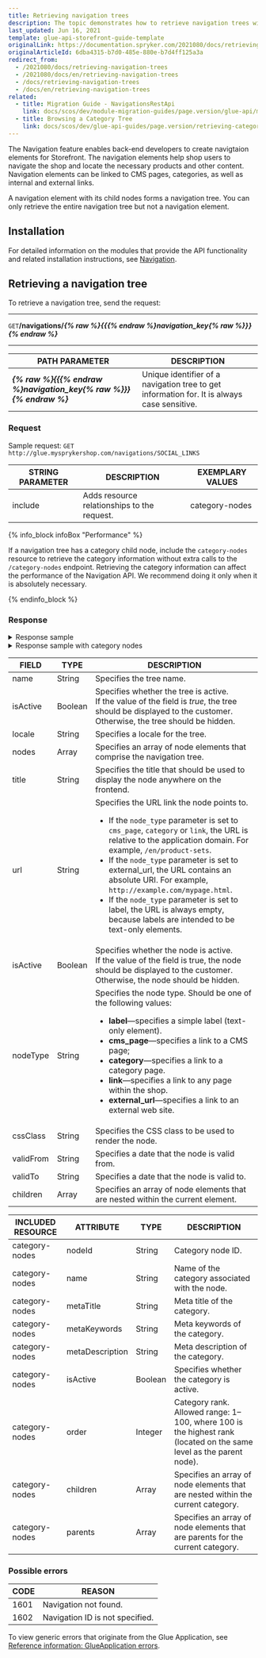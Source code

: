 ```yaml
---
title: Retrieving navigation trees
description: The topic demonstrates how to retrieve navigation trees with the help of API endpoints.
last_updated: Jun 16, 2021
template: glue-api-storefront-guide-template
originalLink: https://documentation.spryker.com/2021080/docs/retrieving-navigation-trees
originalArticleId: 6dba4315-b7d0-485e-880e-b7d4ff125a3a
redirect_from:
  - /2021080/docs/retrieving-navigation-trees
  - /2021080/docs/en/retrieving-navigation-trees
  - /docs/retrieving-navigation-trees
  - /docs/en/retrieving-navigation-trees
related:
  - title: Migration Guide - NavigationsRestApi
    link: docs/scos/dev/module-migration-guides/page.version/glue-api/migration-guide-navigationsrestapi.html
  - title: Browsing a Category Tree
    link: docs/scos/dev/glue-api-guides/page.version/retrieving-categories/retrieving-category-trees.html
---
```


The Navigation <!-- add link to feature overview later --> feature enables back-end developers to create navigtaion elements for Storefront. The navigation elements help shop users to navigate the shop and locate the necessary products and other content. Navigation elements can be linked to CMS pages, categories, as well as internal and external links.

A navigation element with its child nodes forms a navigation tree. You can only retrieve the entire navigation tree but not a navigation element.

## Installation

For detailed information on the modules that provide the API functionality and related installation instructions, see [Navigation](/docs/scos/dev/feature-integration-guides/{{page.version}}/glue-api/glue-api-navigation-feature-integration.html).

## Retrieving a navigation tree
To retrieve a navigation tree, send the request:

---
`GET`**/navigations/*{% raw %}{{{% endraw %}navigation_key{% raw %}}}{% endraw %}***

---

| PATH PARAMETER | DESCRIPTION |
| --- | --- |
| ***{% raw %}{{{% endraw %}navigation_key{% raw %}}}{% endraw %}*** | Unique identifier of a navigation tree to get information for. It is always case sensitive. |

### Request

Sample request: `GET http://glue.mysprykershop.com/navigations/SOCIAL_LINKS`


| STRING PARAMETER | DESCRIPTION | EXEMPLARY VALUES |
| --- | --- | --- |
| include | Adds resource relationships to the request. | category-nodes |

{% info_block infoBox "Performance" %}

If a navigation tree has a category child node, include the `category-nodes` resource to retrieve the category information without extra calls to the `/category-nodes` endpoint. Retrieving the category information can affect the performance of the Navigation API. We recommend doing it only when it is absolutely necessary.

{% endinfo_block %}

### Response

<details>
<summary markdown='span'>Response sample</summary>

```json
{
    "data": {
        "type": "navigations",
        "id": "SOCIAL_LINKS",
        "attributes": {
            "name": "Social links",
            "isActive": true,
            "locale": null,
            "nodes": [
                {
                    "isActive": true,
                    "nodeType": "external_url",
                    "title": "Twitter",
                    "url": "https://twitter.com/sprysys?lang=de",
                    "cssClass": "twitter",
                    "validFrom": null,
                    "validTo": null,
                    "children": []
                },
                {
                    "isActive": true,
                    "nodeType": "external_url",
                    "title": "Xing",
                    "url": "https://www.xing.com/companies/sprykersystemsgmbh",
                    "cssClass": "xing",
                    "validFrom": null,
                    "validTo": null,
                    "children": []
                },
                {
                    "isActive": true,
                    "nodeType": "external_url",
                    "title": "LinkedIn",
                    "url": "https://www.linkedin.com/company/spryker-systems-gmbh",
                    "cssClass": "linkedin",
                    "validFrom": null,
                    "validTo": null,
                    "children": []
                },
                {
                    "isActive": true,
                    "nodeType": "external_url",
                    "title": "YouTube",
                    "url": "https://www.youtube.com/channel/UC6lVOEbqXxUh0W5FMTvlPDQ",
                    "cssClass": "youtube",
                    "validFrom": null,
                    "validTo": null,
                    "children": []
                }
            ]
        },
        "links": {
            "self": "http://glue.mysprykershop.com/navigations/SOCIAL_LINKS"
        }
    }
}
```

</details>

<details>
<summary markdown='span'>Response sample with category nodes</summary>

```json
{
  "data": {
    "type": "navigations",
    "id": "MAIN_NAVIGATION",
    "attributes": {
      "nodes": [
        {
          "resourceId": null,
          "nodeType": "label",
          "children": [
            {
              "resourceId": 6,
              "nodeType": "category",
              "children": [],
              "isActive": true,
              "title": "Notebooks",
              "url": "/en/computer/notebooks",
              "cssClass": null,
              "validFrom": null,
              "validTo": null
            },
            {
              "resourceId": 8,
              "nodeType": "category",
              "children": [],
              "isActive": true,
              "title": "Tablets",
              "url": "/en/computer/tablets",
              "cssClass": null,
              "validFrom": null,
              "validTo": null
            },
            {
              "resourceId": 12,
              "nodeType": "category",
              "children": [],
              "isActive": true,
              "title": "Smartphones",
              "url": "/en/telecom-&-navigation/smartphones",
              "cssClass": null,
              "validFrom": null,
              "validTo": null
            },
            {
              "resourceId": 10,
              "nodeType": "category",
              "children": [],
              "isActive": true,
              "title": "Smartwatches",
              "url": "/en/smart-wearables/smartwatches",
              "cssClass": null,
              "validFrom": null,
              "validTo": null
            }
          ],
          "isActive": true,
          "title": "Top Categories",
          "url": null,
          "cssClass": null,
          "validFrom": null,
          "validTo": null
        },
        {
          "resourceId": 5,
          "nodeType": "category",
          "children": [
            {
              "resourceId": 6,
              "nodeType": "category",
              "children": [],
              "isActive": true,
              "title": "Notebooks",
              "url": "/en/computer/notebooks",
              "cssClass": null,
              "validFrom": null,
              "validTo": null
            },
            {
              "resourceId": 7,
              "nodeType": "category",
              "children": [],
              "isActive": true,
              "title": "Workstations",
              "url": "/en/computer/pc's/workstations",
              "cssClass": null,
              "validFrom": null,
              "validTo": null
            },
            {
              "resourceId": 8,
              "nodeType": "category",
              "children": [],
              "isActive": true,
              "title": "Tablets",
              "url": "/en/computer/tablets",
              "cssClass": null,
              "validFrom": null,
              "validTo": null
            }
          ],
          "isActive": true,
          "title": "Computer",
          "url": "/en/computer",
          "cssClass": null,
          "validFrom": null,
          "validTo": null
        },
        {
          "resourceId": 2,
          "nodeType": "category",
          "children": [
            {
              "resourceId": 4,
              "nodeType": "category",
              "children": [],
              "isActive": true,
              "title": "Digital Cameras",
              "url": "/en/cameras-&-camcorders/digital-cameras",
              "cssClass": null,
              "validFrom": null,
              "validTo": null
            },
            {
              "resourceId": 3,
              "nodeType": "category",
              "children": [],
              "isActive": true,
              "title": "Camcorders",
              "url": "/en/cameras-&-camcorders/camcorders",
              "cssClass": null,
              "validFrom": null,
              "validTo": null
            }
          ],
          "isActive": true,
          "title": "Cameras",
          "url": "/en/cameras-&-camcorders",
          "cssClass": null,
          "validFrom": null,
          "validTo": null
        },
        {
          "resourceId": null,
          "nodeType": "label",
          "children": [
            {
              "resourceId": 11,
              "nodeType": "category",
              "children": [
                {
                  "resourceId": 12,
                  "nodeType": "category",
                  "children": [],
                  "isActive": true,
                  "title": "Smartphones",
                  "url": "/en/telecom-&-navigation/smartphones",
                  "cssClass": null,
                  "validFrom": null,
                  "validTo": null
                }
              ],
              "isActive": true,
              "title": "Telecom & Navigation",
              "url": "/en/telecom-&-navigation",
              "cssClass": null,
              "validFrom": null,
              "validTo": null
            },
            {
              "resourceId": 9,
              "nodeType": "category",
              "children": [
                {
                  "resourceId": 10,
                  "nodeType": "category",
                  "children": [],
                  "isActive": true,
                  "title": "Smartwatches",
                  "url": "/en/smart-wearables/smartwatches",
                  "cssClass": null,
                  "validFrom": null,
                  "validTo": null
                }
              ],
              "isActive": true,
              "title": "Smart Wearables",
              "url": "/en/smart-wearables",
              "cssClass": null,
              "validFrom": null,
              "validTo": null
            }
          ],
          "isActive": true,
          "title": "Other Categories",
          "url": null,
          "cssClass": null,
          "validFrom": null,
          "validTo": null
        },
        {
          "resourceId": null,
          "nodeType": "label",
          "children": [
            {
              "resourceId": null,
              "nodeType": "label",
              "children": [
                {
                  "resourceId": 2,
                  "nodeType": "cms_page",
                  "children": [],
                  "isActive": true,
                  "title": "GTC",
                  "url": "/en/gtc",
                  "cssClass": null,
                  "validFrom": null,
                  "validTo": null
                },
                {
                  "resourceId": 3,
                  "nodeType": "cms_page",
                  "children": [],
                  "isActive": true,
                  "title": "Data privacy",
                  "url": "/en/privacy",
                  "cssClass": null,
                  "validFrom": null,
                  "validTo": null
                },
                {
                  "resourceId": 6,
                  "nodeType": "cms_page",
                  "children": [],
                  "isActive": true,
                  "title": "Demo Landing Page",
                  "url": "/en/demo-landing-page",
                  "cssClass": null,
                  "validFrom": null,
                  "validTo": null
                }
              ],
              "isActive": true,
              "title": "CMS Pages",
              "url": null,
              "cssClass": null,
              "validFrom": null,
              "validTo": null
            },
            {
              "resourceId": null,
              "nodeType": "label",
              "children": [
                {
                  "resourceId": null,
                  "nodeType": "external_url",
                  "children": [],
                  "isActive": true,
                  "title": "Spryker Tech Blog",
                  "url": "https://tech.spryker.com/",
                  "cssClass": null,
                  "validFrom": null,
                  "validTo": null
                },
                {
                  "resourceId": null,
                  "nodeType": "external_url",
                  "children": [],
                  "isActive": true,
                  "title": "Spryker Documentation",
                  "url": "http://spryker.github.io",
                  "cssClass": null,
                  "validFrom": null,
                  "validTo": null
                }
              ],
              "isActive": true,
              "title": "External Links",
              "url": null,
              "cssClass": null,
              "validFrom": null,
              "validTo": null
            },
            {
              "resourceId": 13,
              "nodeType": "category",
              "children": [],
              "isActive": true,
              "title": "Product Bundles",
              "url": "/en/product-bundles",
              "cssClass": null,
              "validFrom": null,
              "validTo": null
            },
            {
              "resourceId": null,
              "nodeType": "link",
              "children": [],
              "isActive": true,
              "title": "Product Sets",
              "url": "/en/product-sets",
              "cssClass": null,
              "validFrom": null,
              "validTo": null
            },
            {
              "resourceId": 14,
              "nodeType": "category",
              "children": [],
              "isActive": true,
              "title": "Variant Showcase",
              "url": "/en/variant-showcase",
              "cssClass": null,
              "validFrom": null,
              "validTo": null
            }
          ],
          "isActive": true,
          "title": "More",
          "url": null,
          "cssClass": null,
          "validFrom": null,
          "validTo": null
        },
        {
          "resourceId": null,
          "nodeType": "link",
          "children": [],
          "isActive": true,
          "title": "Sale %",
          "url": "/en/outlet",
          "cssClass": "sale__red",
          "validFrom": null,
          "validTo": null
        },
        {
          "resourceId": null,
          "nodeType": "link",
          "children": [],
          "isActive": true,
          "title": "New",
          "url": "/en/new",
          "cssClass": null,
          "validFrom": null,
          "validTo": null
        }
      ],
      "name": "Top Navigation",
      "isActive": true
    },
    "links": {
      "self": "http://glue.mysprykershop.com/navigations/MAIN_NAVIGATION"
    },
    "relationships": {
      "category-nodes": {
        "data": [
          {
            "type": "category-nodes",
            "id": "13"
          },
          {
            "type": "category-nodes",
            "id": "14"
          },
          {
            "type": "category-nodes",
            "id": "10"
          },
          {
            "type": "category-nodes",
            "id": "12"
          },
          {
            "type": "category-nodes",
            "id": "11"
          },
          {
            "type": "category-nodes",
            "id": "9"
          },
          {
            "type": "category-nodes",
            "id": "4"
          },
          {
            "type": "category-nodes",
            "id": "3"
          },
          {
            "type": "category-nodes",
            "id": "6"
          },
          {
            "type": "category-nodes",
            "id": "7"
          },
          {
            "type": "category-nodes",
            "id": "8"
          },
          {
            "type": "category-nodes",
            "id": "5"
          },
          {
            "type": "category-nodes",
            "id": "2"
          }
        ]
      }
    }
  },
  "included": [
    {
      "type": "category-nodes",
      "id": "13",
      "attributes": {
        "nodeId": 13,
        "name": "Product Bundles",
        "metaTitle": "Product Bundles",
        "metaKeywords": "Product Bundles",
        "metaDescription": "These are multiple products bundled to a new product.",
        "isActive": true,
        "children": [],
        "parents": [
          {
            "nodeId": 1,
            "name": "Demoshop",
            "metaTitle": "Demoshop",
            "metaKeywords": "English version of Demoshop",
            "metaDescription": "English version of Demoshop",
            "isActive": true,
            "children": [],
            "parents": [],
            "order": null
          }
        ],
        "order": 60
      },
      "links": {
        "self": "http://glue.mysprykershop.com/category-nodes/13"
      }
    },
    {
      "type": "category-nodes",
      "id": "14",
      "attributes": {
        "nodeId": 14,
        "name": "Variant Showcase",
        "metaTitle": "Variant Showcase"w,
        "metaKeywords": "Variant Showcase",
        "metaDescription": "These are products that have more than 1 variant.",
        "isActive": true,
        "children": [],
        "parents": [
          {
            "nodeId": 1,
            "name": "Demoshop",
            "metaTitle": "Demoshop",
            "metaKeywords": "English version of Demoshop",
            "metaDescription": "English version of Demoshop",
            "isActive": true,
            "children": [],
            "parents": [],
            "order": null
          }
        ],
        "order": 50
      },
      "links": {
        "self": "http://glue.mysprykershop.com/category-nodes/14"
      }
    },
    {
      "type": "category-nodes",
      "id": "10",
      "attributes": {
        "nodeId": 10,
        "name": "Smartwatches",
        "metaTitle": "Smartwatches",
        "metaKeywords": "Smartwatches",
        "metaDescription": "Smartwatches",
        "isActive": true,
        "children": [],
        "parents": [
          {
            "nodeId": 9,
            "name": "Smart Wearables",
            "metaTitle": "Smart Wearables",
            "metaKeywords": "Smart Wearables",
            "metaDescription": "Smart Wearables",
            "isActive": true,
            "children": [],
            "parents": [
              {
                "nodeId": 1,
                "name": "Demoshop",
                "metaTitle": "Demoshop",
                "metaKeywords": "English version of Demoshop",
                "metaDescription": "English version of Demoshop",
                "isActive": true,
                "children": [],
                "parents": [],
                "order": null
              }
            ],
            "order": 70
          }
        ],
        "order": 70
      },
      "links": {
        "self": "http://glue.mysprykershop.com/category-nodes/10"
      }
    },
    {
      "type": "category-nodes",
      "id": "12",
      "attributes": {
        "nodeId": 12,
        "name": "Smartphones",
        "metaTitle": "Smartphones",
        "metaKeywords": "Smartphones",
        "metaDescription": "Smartphones",
        "isActive": true,
        "children": [],
        "parents": [
          {
            "nodeId": 11,
            "name": "Telecom & Navigation",
            "metaTitle": "Telecom & Navigation",
            "metaKeywords": "Telecom & Navigation",
            "metaDescription": "Telecom & Navigation",
            "isActive": true,
            "children": [],
            "parents": [
              {
                "nodeId": 1,
                "name": "Demoshop",
                "metaTitle": "Demoshop",
                "metaKeywords": "English version of Demoshop",
                "metaDescription": "English version of Demoshop",
                "isActive": true,
                "children": [],
                "parents": [],
                "order": null
              }
            ],
            "order": 80
          }
        ],
        "order": 80
      },
      "links": {
        "self": "http://glue.mysprykershop.com/category-nodes/12"
      }
    },
    {
      "type": "category-nodes",
      "id": "11",
      "attributes": {
        "nodeId": 11,
        "name": "Telecom & Navigation",
        "metaTitle": "Telecom & Navigation",
        "metaKeywords": "Telecom & Navigation",
        "metaDescription": "Telecom & Navigation",
        "isActive": true,
        "children": [
          {
            "nodeId": 12,
            "name": "Smartphones",
            "metaTitle": "Smartphones",
            "metaKeywords": "Smartphones",
            "metaDescription": "Smartphones",
            "isActive": true,
            "children": [],
            "parents": [],
            "order": 80
          }
        ],
        "parents": [
          {
            "nodeId": 1,
            "name": "Demoshop",
            "metaTitle": "Demoshop",
            "metaKeywords": "English version of Demoshop",
            "metaDescription": "English version of Demoshop",
            "isActive": true,
            "children": [],
            "parents": [],
            "order": null
          }
        ],
        "order": 80
      },
      "links": {
        "self": "http://glue.mysprykershop.com/category-nodes/11"
      }
    },
    {
      "type": "category-nodes",
      "id": "9",
      "attributes": {
        "nodeId": 9,
        "name": "Smart Wearables",
        "metaTitle": "Smart Wearables",
        "metaKeywords": "Smart Wearables",
        "metaDescription": "Smart Wearables",
        "isActive": true,
        "children": [
          {
            "nodeId": 10,
            "name": "Smartwatches",
            "metaTitle": "Smartwatches",
            "metaKeywords": "Smartwatches",
            "metaDescription": "Smartwatches",
            "isActive": true,
            "children": [],
            "parents": [],
            "order": 70
          }
        ],
        "parents": [
          {
            "nodeId": 1,
            "name": "Demoshop",
            "metaTitle": "Demoshop",
            "metaKeywords": "English version of Demoshop",
            "metaDescription": "English version of Demoshop",
            "isActive": true,
            "children": [],
            "parents": [],
            "order": null
          }
        ],
        "order": 70
      },
      "links": {
        "self": "http://glue.mysprykershop.com/category-nodes/9"
      }
    },
    {
      "type": "category-nodes",
      "id": "4",
      "attributes": {
        "nodeId": 4,
        "name": "Digital Cameras",
        "metaTitle": "Digital Cameras",
        "metaKeywords": "Digital Cameras",
        "metaDescription": "Digital Cameras",
        "isActive": true,
        "children": [],
        "parents": [
          {
            "nodeId": 2,
            "name": "Cameras & Camcorders",
            "metaTitle": "Cameras & Camcorders",
            "metaKeywords": "Cameras & Camcorders",
            "metaDescription": "Cameras & Camcorders",
            "isActive": true,
            "children": [],
            "parents": [
              {
                "nodeId": 1,
                "name": "Demoshop",
                "metaTitle": "Demoshop",
                "metaKeywords": "English version of Demoshop",
                "metaDescription": "English version of Demoshop",
                "isActive": true,
                "children": [],
                "parents": [],
                "order": null
              }
            ],
            "order": 90
          }
        ],
        "order": 100
      },
      "links": {
        "self": "http://glue.mysprykershop.com/category-nodes/4"
      }
    },
    {
      "type": "category-nodes",
      "id": "3",
      "attributes": {
        "nodeId": 3,
        "name": "Camcorders",
        "metaTitle": "Camcorders",
        "metaKeywords": "Camcorders",
        "metaDescription": "Camcorders",
        "isActive": true,
        "children": [],
        "parents": [
          {
            "nodeId": 2,
            "name": "Cameras & Camcorders",
            "metaTitle": "Cameras & Camcorders",
            "metaKeywords": "Cameras & Camcorders",
            "metaDescription": "Cameras & Camcorders",
            "isActive": true,
            "children": [],
            "parents": [
              {
                "nodeId": 1,
                "name": "Demoshop",
                "metaTitle": "Demoshop",
                "metaKeywords": "English version of Demoshop",
                "metaDescription": "English version of Demoshop",
                "isActive": true,
                "children": [],
                "parents": [],
                "order": null
              }
            ],
            "order": 90
          }
        ],
        "order": 90
      },
      "links": {
        "self": "http://glue.mysprykershop.com/category-nodes/3"
      }
    },
    {
      "type": "category-nodes",
      "id": "6",
      "attributes": {
        "nodeId": 6,
        "name": "Notebooks",
        "metaTitle": "Notebooks",
        "metaKeywords": "Notebooks",
        "metaDescription": "Notebooks",
        "isActive": true,
        "children": [],
        "parents": [
          {
            "nodeId": 5,
            "name": "Computer",
            "metaTitle": "Computer",
            "metaKeywords": "Computer",
            "metaDescription": "Computer",
            "isActive": true,
            "children": [],
            "parents": [
              {
                "nodeId": 1,
                "name": "Demoshop",
                "metaTitle": "Demoshop",
                "metaKeywords": "English version of Demoshop",
                "metaDescription": "English version of Demoshop",
                "isActive": true,
                "children": [],
                "parents": [],
                "order": null
              }
            ],
            "order": 100
          }
        ],
        "order": 100
      },
      "links": {
        "self": "http://glue.mysprykershop.com/category-nodes/6"
      }
    },
    {
      "type": "category-nodes",
      "id": "7",
      "attributes": {
        "nodeId": 7,
        "name": "Pc's/Workstations",
        "metaTitle": "Pc's/Workstations",
        "metaKeywords": "Pc's/Workstations",
        "metaDescription": "Pc's/Workstations",
        "isActive": true,
        "children": [],
        "parents": [
          {
            "nodeId": 5,
            "name": "Computer",
            "metaTitle": "Computer",
            "metaKeywords": "Computer",
            "metaDescription": "Computer",
            "isActive": true,
            "children": [],
            "parents": [
              {
                "nodeId": 1,
                "name": "Demoshop",
                "metaTitle": "Demoshop",
                "metaKeywords": "English version of Demoshop",
                "metaDescription": "English version of Demoshop",
                "isActive": true,
                "children": [],
                "parents": [],
                "order": null
              }
            ],
            "order": 100
          }
        ],
        "order": 90
      },
      "links": {
        "self": "http://glue.mysprykershop.com/category-nodes/7"
      }
    },
    {
      "type": "category-nodes",
      "id": "8",
      "attributes": {
        "nodeId": 8,
        "name": "Tablets",
        "metaTitle": "Tablets",
        "metaKeywords": "Tablets",
        "metaDescription": "Tablets",
        "isActive": true,
        "children": [],
        "parents": [
          {
            "nodeId": 5,
            "name": "Computer",
            "metaTitle": "Computer",
            "metaKeywords": "Computer",
            "metaDescription": "Computer",
            "isActive": true,
            "children": [],
            "parents": [
              {
                "nodeId": 1,
                "name": "Demoshop",
                "metaTitle": "Demoshop",
                "metaKeywords": "English version of Demoshop",
                "metaDescription": "English version of Demoshop",
                "isActive": true,
                "children": [],
                "parents": [],
                "order": null
              }
            ],
            "order": 100
          }
        ],
        "order": 80
      },
      "links": {
        "self": "http://glue.mysprykershop.com/category-nodes/8"
      }
    },
    {
      "type": "category-nodes",
      "id": "5",
      "attributes": {
        "nodeId": 5,
        "name": "Computer",
        "metaTitle": "Computer",
        "metaKeywords": "Computer",
        "metaDescription": "Computer",
        "isActive": true,
        "children": [
          {
            "nodeId": 6,
            "name": "Notebooks",
            "metaTitle": "Notebooks",
            "metaKeywords": "Notebooks",
            "metaDescription": "Notebooks",
            "isActive": true,
            "children": [],
            "parents": [],
            "order": 100
          },
          {
            "nodeId": 7,
            "name": "Pc's/Workstations",
            "metaTitle": "Pc's/Workstations",
            "metaKeywords": "Pc's/Workstations",
            "metaDescription": "Pc's/Workstations",
            "isActive": true,
            "children": [],
            "parents": [],
            "order": 90
          },
          {
            "nodeId": 8,
            "name": "Tablets",
            "metaTitle": "Tablets",
            "metaKeywords": "Tablets",
            "metaDescription": "Tablets",
            "isActive": true,
            "children": [],
            "parents": [],
            "order": 80
          }
        ],
        "parents": [
          {
            "nodeId": 1,
            "name": "Demoshop",
            "metaTitle": "Demoshop",
            "metaKeywords": "English version of Demoshop",
            "metaDescription": "English version of Demoshop",
            "isActive": true,
            "children": [],
            "parents": [],
            "order": null
          }
        ],
        "order": 100
      },
      "links": {
        "self": "http://glue.mysprykershop.com/category-nodes/5"
      }
    },
    {
      "type": "category-nodes",
      "id": "2",
      "attributes": {
        "nodeId": 2,
        "name": "Cameras & Camcorders",
        "metaTitle": "Cameras & Camcorders",
        "metaKeywords": "Cameras & Camcorders",
        "metaDescription": "Cameras & Camcorders",
        "isActive": true,
        "children": [
          {
            "nodeId": 4,
            "name": "Digital Cameras",
            "metaTitle": "Digital Cameras",
            "metaKeywords": "Digital Cameras",
            "metaDescription": "Digital Cameras",
            "isActive": true,
            "children": [],
            "parents": [],
            "order": 100
          },
          {
            "nodeId": 3,
            "name": "Camcorders",
            "metaTitle": "Camcorders",
            "metaKeywords": "Camcorders",
            "metaDescription": "Camcorders",
            "isActive": true,
            "children": [],
            "parents": [],
            "order": 90
          }
        ],
        "parents": [
          {
            "nodeId": 1,
            "name": "Demoshop",
            "metaTitle": "Demoshop",
            "metaKeywords": "English version of Demoshop",
            "metaDescription": "English version of Demoshop",
            "isActive": true,
            "children": [],
            "parents": [],
            "order": null
          }
        ],
        "order": 90
      },
      "links": {
        "self": "http://glue.mysprykershop.com/category-nodes/2"
      }
    }
  ]
}
```

</br>
</details>

| FIELD | TYPE | DESCRIPTION |
| --- | --- | --- |
| name | String | Specifies the tree name. |
| isActive | Boolean | Specifies whether the tree is active.</br>If the value of the field is *true*, the tree should be displayed to the customer. Otherwise, the tree should be hidden. |
| locale | String | Specifies a locale for the tree. |
| nodes | Array | Specifies an array of node elements that comprise the navigation tree. |
| title | String | Specifies the title that should be used to display the node anywhere on the frontend. |
| url | String | Specifies the URL link the node points to.<ul><li>If the `node_type` parameter is set to `cms_page`, `category` or `link`, the URL is relative to the application domain. For example, `/en/product-sets`.</li><li>If the `node_type` parameter is set to external_url, the URL contains an absolute URI. For example, `http://example.com/mypage.html`.</li><li>If the `node_type` parameter is set to label, the URL is always empty, because labels are intended to be text-only elements.</li></ul> |
| isActive | Boolean | Specifies whether the node is active.</br>If the value of the field is true, the node should be displayed to the customer. Otherwise, the node should be hidden. |
| nodeType | String | Specifies the node type. Should be one of the following values:<ul><li>**label**—specifies a simple label (text-only element).</li><li>**cms_page**—specifies a link to a CMS page;</li><li>**category**—specifies a link to a category page.</li><li>**link**—specifies a link to any page within the shop.</li><li>**external_url**—specifies a link to an external web site.</li></ul> |
| cssClass | String | Specifies the CSS class to be used to render the node. |
| validFrom | String | Specifies a date that the node is valid from. |
| validTo | String | Specifies a date that the node is valid to. |
| children | Array | Specifies an array of node elements that are nested within the current element. |

| INCLUDED RESOURCE | ATTRIBUTE | TYPE | DESCRIPTION |
| --- | --- | --- | --- |
| category-nodes | nodeId | String | Category node ID. |
| category-nodes | name | String | Name of the category associated with the node. |
| category-nodes | metaTitle | String | Meta title of the category. |
| category-nodes | metaKeywords | String | Meta keywords of the category. |
| category-nodes | metaDescription | String | Meta description of the category. |
| category-nodes | isActive | Boolean | Specifies whether the category is active. |
| category-nodes | order | Integer | Category rank.</br>Allowed range: 1–100, where 100 is the highest rank (located on the same level as the parent node). |
| category-nodes | children | Array | Specifies an array of node elements that are nested within the current category. |
| category-nodes | parents | Array | Specifies an array of node elements that are parents for the current category. |

### Possible errors

| CODE | REASON |
| --- | --- |
| 1601 | Navigation not found. |
| 1602 | Navigation ID is not specified. |

To view generic errors that originate from the Glue Application, see [Reference information: GlueApplication errors](/docs/scos/dev/glue-api-guides/{{page.version}}/reference-information-glueapplication-errors.html).
